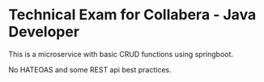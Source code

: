 # Technical Exam for Collabera - Java Developer
This is a microservice with basic CRUD functions using springboot.

No HATEOAS and some REST api best practices.

